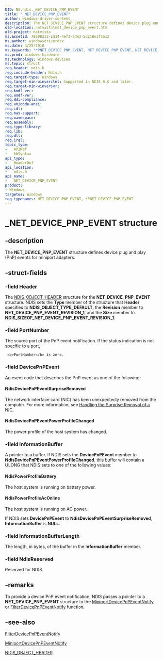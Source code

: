 ```yaml
---
UID: NS:ndis._NET_DEVICE_PNP_EVENT
title: "_NET_DEVICE_PNP_EVENT"
author: windows-driver-content
description: The NET_DEVICE_PNP_EVENT structure defines device plug and play (PnP) events for miniport adapters.
old-location: netvista\net_device_pnp_event.htm
old-project: netvista
ms.assetid: 79298332-2d34-4ef3-ad43-5d218e3f6612
ms.author: windowsdriverdev
ms.date: 4/25/2018
ms.keywords: "*PNET_DEVICE_PNP_EVENT, NET_DEVICE_PNP_EVENT, NET_DEVICE_PNP_EVENT structure [Network Drivers Starting with Windows Vista], PNET_DEVICE_PNP_EVENT, PNET_DEVICE_PNP_EVENT structure pointer [Network Drivers Starting with Windows Vista], _NET_DEVICE_PNP_EVENT, miniport_structures_ref_42938d80-a578-40a4-ba12-0285d7c258eb.xml, ndis/NET_DEVICE_PNP_EVENT, ndis/PNET_DEVICE_PNP_EVENT, netvista.net_device_pnp_event"
ms.prod: windows-hardware
ms.technology: windows-devices
ms.topic: struct
req.header: ndis.h
req.include-header: Ndis.h
req.target-type: Windows
req.target-min-winverclnt: Supported in NDIS 6.0 and later.
req.target-min-winversvr: 
req.kmdf-ver: 
req.umdf-ver: 
req.ddi-compliance: 
req.unicode-ansi: 
req.idl: 
req.max-support: 
req.namespace: 
req.assembly: 
req.type-library: 
req.lib: 
req.dll: 
req.irql: 
topic_type:
-	APIRef
-	kbSyntax
api_type:
-	HeaderDef
api_location:
-	ndis.h
api_name:
-	NET_DEVICE_PNP_EVENT
product:
- Windows
targetos: Windows
req.typenames: NET_DEVICE_PNP_EVENT, *PNET_DEVICE_PNP_EVENT
---
```


# _NET_DEVICE_PNP_EVENT structure


## -description


The <b>NET_DEVICE_PNP_EVENT</b> structure defines device plug and play (PnP) events for miniport
  adapters.


## -struct-fields




### -field Header

The 
     <a href="https://msdn.microsoft.com/library/windows/hardware/ff566588">NDIS_OBJECT_HEADER</a> structure for the
     <b>NET_DEVICE_PNP_EVENT</b> structure. NDIS sets the 
     <b>Type</b> member of the structure that 
     <b>Header</b> specifies to <b>NDIS_OBJECT_TYPE_DEFAULT</b>, the 
     <b>Revision</b> member to <b>NET_DEVICE_PNP_EVENT_REVISION_1</b>, and the 
     <b>Size</b> member to <b>NDIS_SIZEOF_NET_DEVICE_PNP_EVENT_REVISION_1</b>.


### -field PortNumber

The source port of the PnP event notification. If the status indication is not specific to a port,
     
     <b>PortNumber</b> is zero.


### -field DevicePnPEvent

An event code that describes the PnP event as one of the following: 
     





#### NdisDevicePnPEventSurpriseRemoved

The network interface card (NIC) has been unexpectedly removed from the
       computer. For more information, see <a href="https://msdn.microsoft.com/afd94749-8f2a-4cce-a646-1f616a845a0e">Handling the Surprise Removal of a NIC</a>.



#### NdisDevicePnPEventPowerProfileChanged

The power profile of the host system has changed.


### -field InformationBuffer

A pointer to a buffer. If NDIS sets the 
     <b>DevicePnPEvent</b> member to 
     <b>NdisDevicePnPEventPowerProfileChanged</b>, this buffer will contain a ULONG that NDIS sets to one of
     the following values:
     





#### NdisPowerProfileBattery

The host system is running on battery power.



#### NdisPowerProfileAcOnline

The host system is running on AC power.

If NDIS sets 
     <b>DevicePnPEvent</b> to 
     <b>NdisDevicePnPEventSurpriseRemoved</b>, 
     <b>InformationBuffer</b> is <b>NULL</b>.


### -field InformationBufferLength

The length, in bytes, of the buffer in the 
     <b>InformationBuffer</b> member.


### -field NdisReserved

Reserved for NDIS.


## -remarks



To provide a device PnP event notification, NDIS passes a pointer to a <b>NET_DEVICE_PNP_EVENT</b> structure
    to the 
    <a href="https://msdn.microsoft.com/e41240c0-17be-42ef-a72c-c5311115cf64">
    MiniportDevicePnPEventNotify</a> or 
    <a href="https://msdn.microsoft.com/dea4ab30-ba1d-4c9c-9f00-e48cc3cc0b46">
    FilterDevicePnPEventNotify</a> function.




## -see-also




<a href="https://msdn.microsoft.com/dea4ab30-ba1d-4c9c-9f00-e48cc3cc0b46">FilterDevicePnPEventNotify</a>



<a href="https://msdn.microsoft.com/e41240c0-17be-42ef-a72c-c5311115cf64">
   MiniportDevicePnPEventNotify</a>



<a href="https://msdn.microsoft.com/library/windows/hardware/ff566588">NDIS_OBJECT_HEADER</a>
 

 

